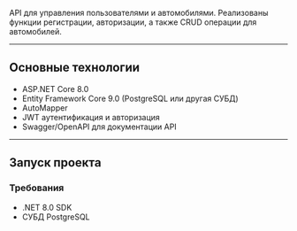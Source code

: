 API для управления пользователями и автомобилями. Реализованы функции регистрации, авторизации, а также CRUD операции для автомобилей.

---

## Основные технологии

- ASP.NET Core 8.0
- Entity Framework Core 9.0 (PostgreSQL или другая СУБД)
- AutoMapper
- JWT аутентификация и авторизация
- Swagger/OpenAPI для документации API

---

## Запуск проекта

### Требования

- .NET 8.0 SDK
- СУБД PostgreSQL